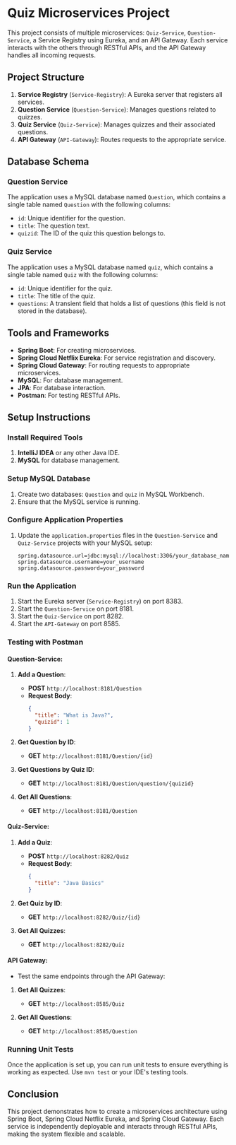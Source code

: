 # Quiz Microservices Project

This project consists of multiple microservices: `Quiz-Service`, `Question-Service`, a Service Registry using Eureka, and an API Gateway. Each service interacts with the others through RESTful APIs, and the API Gateway handles all incoming requests.

## Project Structure

1. **Service Registry** (`Service-Registry`): A Eureka server that registers all services.
2. **Question Service** (`Question-Service`): Manages questions related to quizzes.
3. **Quiz Service** (`Quiz-Service`): Manages quizzes and their associated questions.
4. **API Gateway** (`API-Gateway`): Routes requests to the appropriate service.

## Database Schema

### Question Service
The application uses a MySQL database named `Question`, which contains a single table named `Question` with the following columns:
- `id`: Unique identifier for the question.
- `title`: The question text.
- `quizid`: The ID of the quiz this question belongs to.

### Quiz Service
The application uses a MySQL database named `quiz`, which contains a single table named `Quiz` with the following columns:
- `id`: Unique identifier for the quiz.
- `title`: The title of the quiz.
- `questions`: A transient field that holds a list of questions (this field is not stored in the database).

## Tools and Frameworks
- **Spring Boot**: For creating microservices.
- **Spring Cloud Netflix Eureka**: For service registration and discovery.
- **Spring Cloud Gateway**: For routing requests to appropriate microservices.
- **MySQL**: For database management.
- **JPA**: For database interaction.
- **Postman**: For testing RESTful APIs.

## Setup Instructions

### Install Required Tools
1. **IntelliJ IDEA** or any other Java IDE.
2. **MySQL** for database management.

### Setup MySQL Database
1. Create two databases: `Question` and `quiz` in MySQL Workbench.
2. Ensure that the MySQL service is running.

### Configure Application Properties
1. Update the `application.properties` files in the `Question-Service` and `Quiz-Service` projects with your MySQL setup:
    ```properties
    spring.datasource.url=jdbc:mysql://localhost:3306/your_database_name
    spring.datasource.username=your_username
    spring.datasource.password=your_password
    ```

### Run the Application
1. Start the Eureka server (`Service-Registry`) on port 8383.
2. Start the `Question-Service` on port 8181.
3. Start the `Quiz-Service` on port 8282.
4. Start the `API-Gateway` on port 8585.

### Testing with Postman

#### **Question-Service**:

1. **Add a Question**:
   - **POST** `http://localhost:8181/Question`
   - **Request Body**:
     ```json
     {
       "title": "What is Java?",
       "quizid": 1
     }
     ```

2. **Get Question by ID**:
   - **GET** `http://localhost:8181/Question/{id}`

3. **Get Questions by Quiz ID**:
   - **GET** `http://localhost:8181/Question/question/{quizid}`

4. **Get All Questions**:
   - **GET** `http://localhost:8181/Question`

#### **Quiz-Service**:

1. **Add a Quiz**:
   - **POST** `http://localhost:8282/Quiz`
   - **Request Body**:
     ```json
     {
       "title": "Java Basics"
     }
     ```

2. **Get Quiz by ID**:
   - **GET** `http://localhost:8282/Quiz/{id}`

3. **Get All Quizzes**:
   - **GET** `http://localhost:8282/Quiz`

#### **API Gateway**:
- Test the same endpoints through the API Gateway:

1. **Get All Quizzes**:
   - **GET** `http://localhost:8585/Quiz`

2. **Get All Questions**:
   - **GET** `http://localhost:8585/Question`

### Running Unit Tests
Once the application is set up, you can run unit tests to ensure everything is working as expected. Use `mvn test` or your IDE's testing tools.

## Conclusion
This project demonstrates how to create a microservices architecture using Spring Boot, Spring Cloud Netflix Eureka, and Spring Cloud Gateway. Each service is independently deployable and interacts through RESTful APIs, making the system flexible and scalable.
